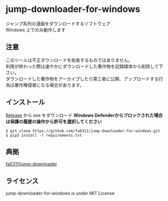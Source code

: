 # jump-downloader-for-windows

ジャンプ系列の漫画をダウンロードするソフトウェア<br>
Windows 上でのみ動作します<br>

## 注意

このツールは不正ダウンロードを助長するものではありません。<br>
利用が終わった際は速やかにダウンロードした著作物を記録媒体から削除して下さい。<br>
ダウンロードした著作物をアーカイブしたり第三者に公開、アップロードする行為は著作権侵害になる場合があります。<br>

## インストール

[Release](https://github.com/fa0311/jump-downloader-for-windows/releases) から exe をダウンロード
**Windows Defenderからブロックされた場合は保護の履歴の操作から許可を選択してください**<br>

```console
$ git clone https://github.com/fa0311/jump-downloader-for-windows.git
$ pip3 install -r requirements.txt
```

## 典拠

[fa0311/jump-downloader](https://github.com/fa0311/jump-downloader)

## ライセンス

jump-downloader-for-windows is under MIT License
